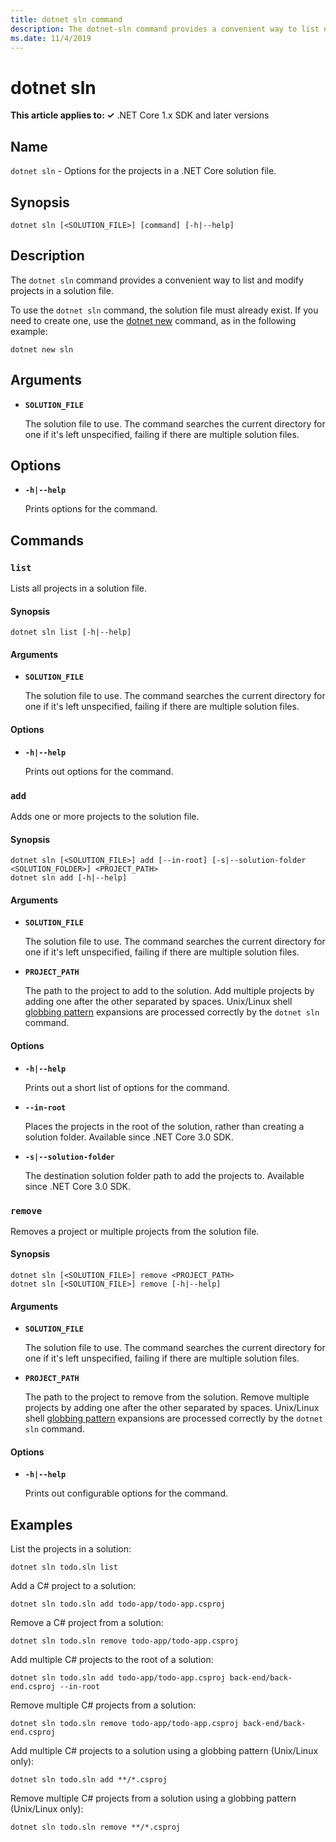 ```yaml
---
title: dotnet sln command
description: The dotnet-sln command provides a convenient way to list or modify the projects included in a solution file.
ms.date: 11/4/2019
---
```

# dotnet sln

**This article applies to: ✓** .NET Core 1.x SDK and later versions

<!-- todo: uncomment when all CLI commands are reviewed
[!INCLUDE [topic-appliesto-net-core-all](../../../includes/topic-appliesto-net-core-all.md)]
-->
## Name

`dotnet sln` - Options for the projects in a .NET Core solution file.

## Synopsis

```dotnetcli
dotnet sln [<SOLUTION_FILE>] [command] [-h|--help]
```

## Description

The `dotnet sln` command provides a convenient way to list and modify projects in a solution file.

To use the `dotnet sln` command, the solution file must already exist. If you need to create one, use the [dotnet new](dotnet-new.md) command, as in the following example:

```dotnetcli
dotnet new sln
```

## Arguments

- **`SOLUTION_FILE`**

  The solution file to use. The command searches the current directory for one if it's left unspecified, failing if there are multiple solution files.

## Options

- **`-h|--help`**

  Prints options for the command.

## Commands

### `list`

Lists all projects in a solution file.

#### Synopsis

```dotnetcli
dotnet sln list [-h|--help]
```
  
#### Arguments

- **`SOLUTION_FILE`**

  The solution file to use. The command searches the current directory for one if it's left unspecified, failing if there are multiple solution files.

#### Options

- **`-h|--help`**

  Prints out options for the command.
  
### `add`

Adds one or more projects to the solution file.

#### Synopsis

```dotnetcli
dotnet sln [<SOLUTION_FILE>] add [--in-root] [-s|--solution-folder <SOLUTION_FOLDER>] <PROJECT_PATH>
dotnet sln add [-h|--help]
```

#### Arguments

- **`SOLUTION_FILE`**

  The solution file to use. The command searches the current directory for one if it's left unspecified, failing if there are multiple solution files.

- **`PROJECT_PATH`**

  The path to the project to add to the solution. Add multiple projects by adding one after the other separated by spaces. Unix/Linux shell [globbing pattern](https://en.wikipedia.org/wiki/Glob_(programming)) expansions are processed correctly by the `dotnet sln` command.

#### Options

- **`-h|--help`**

  Prints out a short list of options for the command.

- **`--in-root`**

  Places the projects in the root of the solution, rather than creating a solution folder. Available since .NET Core 3.0 SDK.

- **`-s|--solution-folder`**

  The destination solution folder path to add the projects to. Available since .NET Core 3.0 SDK.

### `remove`

Removes a project or multiple projects from the solution file.

#### Synopsis

```dotnetcli
dotnet sln [<SOLUTION_FILE>] remove <PROJECT_PATH>
dotnet sln [<SOLUTION_FILE>] remove [-h|--help]
```

#### Arguments

- **`SOLUTION_FILE`**

  The solution file to use. The command searches the current directory for one if it's left unspecified, failing if there are multiple solution files.

- **`PROJECT_PATH`**

  The path to the project to remove from the solution. Remove multiple projects by adding one after the other separated by spaces. Unix/Linux shell [globbing pattern](https://en.wikipedia.org/wiki/Glob_(programming)) expansions are processed correctly by the `dotnet sln` command.

#### Options

- **`-h|--help`**

  Prints out configurable options for the command.

## Examples

List the projects in a solution:

```dotnetcli
dotnet sln todo.sln list
```

Add a C# project to a solution:

```dotnetcli
dotnet sln todo.sln add todo-app/todo-app.csproj
```

Remove a C# project from a solution:

```dotnetcli
dotnet sln todo.sln remove todo-app/todo-app.csproj
```

Add multiple C# projects to the root of a solution:

```dotnetcli
dotnet sln todo.sln add todo-app/todo-app.csproj back-end/back-end.csproj --in-root
```

Remove multiple C# projects from a solution:

```dotnetcli
dotnet sln todo.sln remove todo-app/todo-app.csproj back-end/back-end.csproj
```

Add multiple C# projects to a solution using a globbing pattern (Unix/Linux only):

```dotnetcli
dotnet sln todo.sln add **/*.csproj
```

Remove multiple C# projects from a solution using a globbing pattern (Unix/Linux only):

```dotnetcli
dotnet sln todo.sln remove **/*.csproj
```
